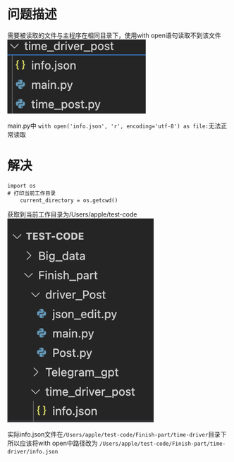 # 问题描述  
需要被读取的文件与主程序在相同目录下，使用with open语句读取不到该文件
![image](https://github.com/helloworl9527/code_learn/blob/main/pictures/截屏2024-10-05%2019.46.37.png?raw=true)  
  
main.py中 `with open('info.json', 'r', encoding='utf-8') as file:`无法正常读取
# 解决
```
import os
# 打印当前工作目录
    current_directory = os.getcwd()
```
获取到当前工作目录为/Users/apple/test-code
![image](https://github.com/helloworl9527/code_learn/blob/main/pictures/截屏2024-10-05%2019.55.51.png)  
  
实际info.json文件在`/Users/apple/test-code/Finish-part/time-driver`目录下
所以应该将with open中路径改为 `/Users/apple/test-code/Finish-part/time-driver/info.json`
